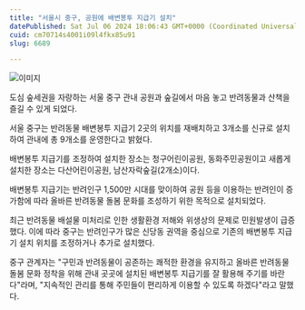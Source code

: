 ```yaml
---
title: "서울시 중구, 공원에 배변봉투 지급기 설치"
datePublished: Sat Jul 06 2024 18:06:43 GMT+0000 (Coordinated Universal Time)
cuid: cm70714s4001i09l4fkx85u91
slug: 6689

---
```



![이미지](https://cdn.hashnode.com/res/hashnode/image/upload/v1739260895343/e2c474d0-8990-49ac-8436-09312c3acffc.png)

도심 숲세권을 자랑하는 서울 중구 관내 공원과 숲길에서 마음 놓고 반려동물과 산책을 즐길 수 있게 되었다.

서울 중구는 반려동물 배변봉투 지급기 2곳의 위치를 재배치하고 3개소를 신규로 설치하여 관내에 총 9개소를 운영한다고 밝혔다.

배변봉투 지급기를 조정하여 설치한 장소는 청구어린이공원, 동화주민공원이고 새롭게 설치한 장소는 다산어린이공원, 남산자락숲길(2개소)이다.

배변봉투 지급기는 반려인구 1,500만 시대를 맞이하여 공원 등을 이용하는 반려인이 증가함에 따라 올바른 반려동물 돌봄 문화를 조성하기 위한 목적으로 설치되었다.

최근 반려동물 배설물 미처리로 인한 생활환경 저해와 위생상의 문제로 민원발생이 급증했다. 이에 따라 중구는 반려인구가 많은 신당동 권역을 중심으로 기존의 배변봉투 지급기 설치 위치를 조정하거나 추가로 설치했다.

중구 관계자는 "구민과 반려동물이 공존하는 쾌적한 환경을 유지하고 올바른 반려동물 돌봄 문화 정착을 위해 관내 곳곳에 설치된 배변봉투 지급기를 잘 활용해 주기를 바란다"라며, "지속적인 관리를 통해 주민들이 편리하게 이용할 수 있도록 하겠다"라고 말했다.